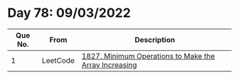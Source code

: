 # Day 78: 09/03/2022

| Que No. | From | Description |
| --- | --- | --- |
| 1 | LeetCode | [1827. Minimum Operations to Make the Array Increasing](https://leetcode.com/problems/minimum-operations-to-make-the-array-increasing/) |
